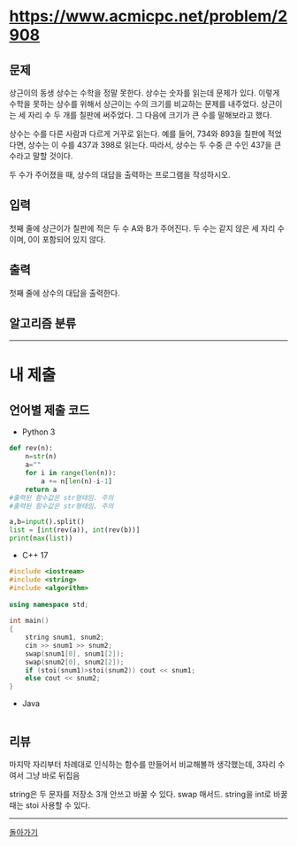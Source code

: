 # https://www.acmicpc.net/problem/2908


## 문제

상근이의 동생 상수는 수학을 정말 못한다. 상수는 숫자를 읽는데 문제가 있다. 이렇게 수학을 못하는 상수를 위해서 상근이는 수의 크기를 비교하는 문제를 내주었다. 상근이는 세 자리 수 두 개를 칠판에 써주었다. 그 다음에 크기가 큰 수를 말해보라고 했다.

상수는 수를 다른 사람과 다르게 거꾸로 읽는다. 예를 들어, 734와 893을 칠판에 적었다면, 상수는 이 수를 437과 398로 읽는다. 따라서, 상수는 두 수중 큰 수인 437을 큰 수라고 말할 것이다.

두 수가 주어졌을 때, 상수의 대답을 출력하는 프로그램을 작성하시오.

## 입력

첫째 줄에 상근이가 칠판에 적은 두 수 A와 B가 주어진다. 두 수는 같지 않은 세 자리 수이며, 0이 포함되어 있지 않다.

## 출력

첫째 줄에 상수의 대답을 출력한다.

## 알고리즘 분류



---
# 내 제출

## 언어별 제출 코드

- Python 3
``` python
def rev(n):
    n=str(n)
    a=""
    for i in range(len(n)):
        a += n[len(n)-i-1]
    return a
#출력된 함수값은 str형태임. 주의
#출력된 함수값은 str형태임. 주의

a,b=input().split()
list = [int(rev(a)), int(rev(b))]
print(max(list))
```

- C++ 17
``` c++
#include <iostream>  
#include <string>  
#include <algorithm>  
  
using namespace std;  
  
int main()  
{  
    string snum1, snum2;  
    cin >> snum1 >> snum2;  
    swap(snum1[0], snum1[2]);  
    swap(snum2[0], snum2[2]);  
    if (stoi(snum1)>stoi(snum2)) cout << snum1;  
    else cout << snum2;  
}
```

- Java
``` java

```

## 리뷰

마지막 자리부터 차례대로 인식하는 함수를 만들어서 비교해볼까 생각했는데, 3자리 수여서 그냥 바로 뒤집음

string은 두 문자를 저장소 3개 안쓰고 바꿀 수 있다. swap 매서드.
string을 int로 바꿀 때는 stoi 사용할 수 있다.


---
[돌아가기](../Step.md)